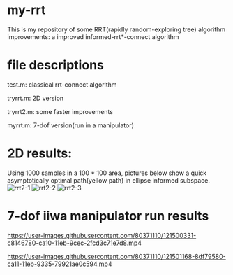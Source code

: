 # my-rrt
This is my repository of some RRT(rapidly random-exploring tree) algorithm improvements:
a improved informed-rrt*-connect algorithm 
# file descriptions
test.m:
classical rrt-connect algorithm

tryrrt.m:
2D version

tryrrt2.m:
some faster improvements

myrrt.m:
7-dof version(run in a manipulator)

#  2D results:
Using 1000 samples in a 100 * 100 area, pictures below show a quick asymptotically optimal path(yellow path) in ellipse informed subspace.
![rrt2-1](https://user-images.githubusercontent.com/80371110/121497002-9352e100-ca0d-11eb-9929-685707730d15.jpg)
![rrt2-2](https://user-images.githubusercontent.com/80371110/121497043-9d74df80-ca0d-11eb-8d78-9047a3b0ea67.jpg)
![rrt2-3](https://user-images.githubusercontent.com/80371110/121497050-9fd73980-ca0d-11eb-841e-85a8424affbd.jpg)

# 7-dof iiwa manipulator run results



https://user-images.githubusercontent.com/80371110/121500331-c8146780-ca10-11eb-9cec-2fcd3c71e7d8.mp4




https://user-images.githubusercontent.com/80371110/121501168-8df79580-ca11-11eb-9335-79921ae0c594.mp4



